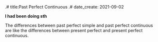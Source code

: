.# title:Past Perfect Continuous
.# date_create: 2021-09-02

**I had been doing sth**

The differences between past perfect simple and past perfect continuous are like the differences between present perfect and present perfect continuous.
